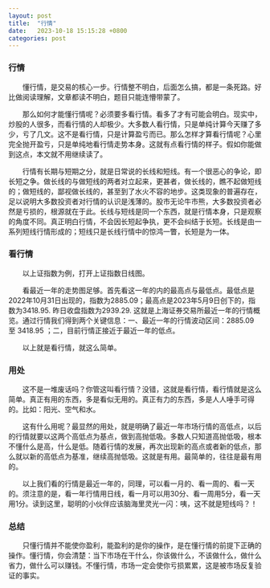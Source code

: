 ```yaml
---
layout: post
title:  "行情"
date:   2023-10-18 15:15:28 +0800
categories: post
---
```


###  行情

&#8195;&#8195;懂行情，是交易的核心一步。行情整不明白，后面怎么搞，都是一条死路。好比做阅读理解，文章都读不明白，题目只能连懵带蒙了。

&#8195;&#8195;那么如何才能懂行情呢？必须要多看行情。看多了才有可能会明白。现实中，炒股的人很多，而看行情的人却极少。大多数人看行情，只是单纯计算今天赚了多少，亏了几文。这不是看行情，只是计算盈亏而已。那么怎样才算看行情呢？心里完全抛开盈亏，只是单纯地看行情走势本身。这就有点看行情的样子。假如你能做到这点，本文就不用继续读了。

&#8195;&#8195;行情有长期与短期之分，就是日常说的长线和短线。有一个很恶心的争论，即长短之争。做长线的与做短线的两者对立起来，更甚者，做长线的，瞧不起做短线的；做短线的，鄙视做长线的，甚至到了水火不容的地步。这类现象的普遍存在，足以说明大多数投资者对行情的认识是浅薄的。股市无论牛市熊，大多数投资者必然是亏损的，根源就在于此。长线与短线是同一个东西，就是行情本身，只是观察的角度不同。真正明白行情，不会因长短起争执，更不会纠结于长短。长线是由一系列短线行情形成的；短线只是长线行情中的惊鸿一瞥，长短是为一体。

### 看行情

&#8195;&#8195;以上证指数为例，打开上证指数日线图。

&#8195;&#8195;看最近一年的走势图足够。首先看这一年的内的最高点与最低点。最低点是2022年10月31日出现的，指数为2885.09；最高点是2023年5月9日创下的，指数为3418.95. 昨日收盘指数为2939.29. 这就是上海证券交易所最近一年的行情概览。通过行情我们得到两个关键信息：一、最近一年的行情波动区间：2885.09 至 3418.95 ；二，目前行情正接近于最近一年的低点。

&#8195;&#8195;以上就是看行情，就这么简单。

### 用处

&#8195;&#8195;这不是一堆废话吗？你管这叫看行情？没错，这就是看行情，看行情就是这么简单。真正有用的东西，多是看似无用的。真正有力的东西，多是人人唾手可得的。比如：阳光、空气和水。

&#8195;&#8195;这有什么用呢？最显然的用处，就是明确了最近一年市场行情的高低点，以后的行情就要以这两个高低点为基点，做到高抛低吸。多数人只知道高抛低吸，根本不懂什么是高，什么是低。随着行情的发展，再次出现新的高点或者新的低点，那么就以新的高低点为基准，继续高抛低吸。这就是有用。最简单的，往往是最有用的。

&#8195;&#8195;以上我们看的行情是最近一年的，同理，可以看一月的、看一周的、看一天的。须注意的是，看一年行情用日线，看一月可以用30分、看一周用5分，看一天用1分。读到这里，聪明的小伙伴应该脑海里灵光一闪：咦，这不就是短线吗？！


### 总结

&#8195;&#8195;只懂行情并不能使你盈利，能盈利的是你的操作，是在懂行情的前提下正确的操作。懂行情，你会清楚：当下市场在干什么，你该做什么，不该做什么，做什么省力，做什么可以赚钱。不懂行情，市场一定会使你亏损累累，这是被市场反复验证的事实。